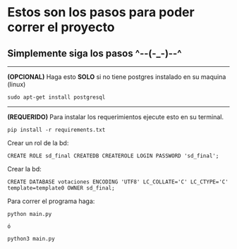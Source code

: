 # Estos son los pasos para poder correr el proyecto

## Simplemente siga los pasos **^--(-_-)--^**

---
**(OPCIONAL)** Haga esto **SOLO** si no tiene postgres instalado en su maquina (linux)

    sudo apt-get install postgresql
---

**(REQUERIDO)** Para instalar los requerimientos ejecute esto en su terminal.

    pip install -r requirements.txt



Crear un rol de la bd:

    CREATE ROLE sd_final CREATEDB CREATEROLE LOGIN PASSWORD 'sd_final';

Crear la bd:

    CREATE DATABASE votaciones ENCODING 'UTF8' LC_COLLATE='C' LC_CTYPE='C' template=template0 OWNER sd_final;

Para correr el programa haga:

    python main.py

    ó

    python3 main.py
